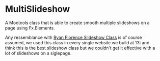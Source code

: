 MultiSlideshow
==============

A Mootools class that is able to create smooth multiple slideshows on a page using Fx.Elements.

Any ressemblance with [Ryan Florence Slideshow Class](https://github.com/rpflorence/SlideShow) is of course assumed, we used this class in every single website we build at 13i and think this is the best slideshow class but we couldn't get it effective with a lot of slideshows on a siglepage.